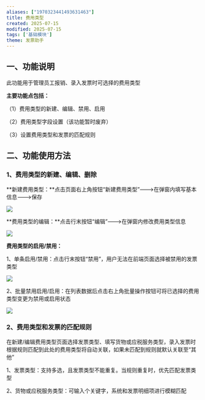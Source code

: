 ```yaml
---
aliases: ["1970323441493631463"]
title: 费用类型
created: 2025-07-15
modified: 2025-07-15
tags: ['基础模块']
theme: 发票助手
---
```


## 一、功能说明

此功能用于管理员工报销、录入发票时可选择的费用类型

**主要功能点包括：**

（1）费用类型的新建、编辑、禁用、启用

（2）费用类型字段设置（该功能暂时废弃）

（3）设置费用类型和发票的匹配规则

## 二、功能使用方法

### 1、费用类型的新建、编辑、删除

**新建费用类型：**点击页面右上角按钮“新建费用类型”--->在弹窗内填写基本信息--->保存

![](https://myhelpdoc.oss-cn-heyuan.aliyuncs.com/mdimages/93001046a3c493b612baa055fb29a6c6.jpg)

**费用类型的编辑：**点击行末按钮“编辑”--->在弹窗内修改费用类型信息

![](https://myhelpdoc.oss-cn-heyuan.aliyuncs.com/mdimages/e6aeed9bd3cd1f368716e4021415e7e2.jpg)

**费用类型的启用/禁用：**

1、单条启用/禁用：点击行末按钮“禁用”，用户无法在前端页面选择被禁用的发票类型

![](https://myhelpdoc.oss-cn-heyuan.aliyuncs.com/mdimages/50ae5f2c0cdbb3b483c394644c1097d8.jpg)

2、批量禁用启用/启用：在列表数据后点击右上角批量操作按钮可将已选择的费用类型变更为禁用或启用状态

![](https://myhelpdoc.oss-cn-heyuan.aliyuncs.com/mdimages/bb6f81fd4760480c57cf19e38a9dff8d.jpg)

### 2、费用类型和发票的匹配规则

在新建/编辑费用类型页面选择发票类型、填写货物或应税服务类型，录入发票时根据规则匹配到此处的费用类型将自动关联，如果未匹配到规则就默认关联至“其他”

1、发票类型：支持多选，且发票类型不能重复。当规则重复时，优先匹配发票类型

2、货物或应税服务类型：可输入个关键字，系统和发票明细项进行模糊匹配

